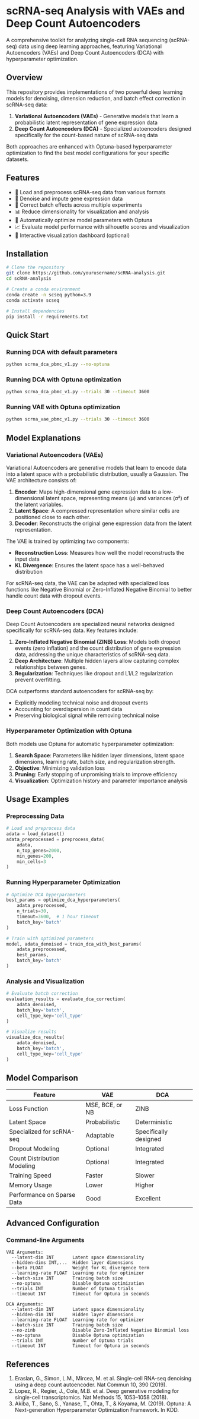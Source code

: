 # scRNA-seq Analysis with VAEs and Deep Count Autoencoders

A comprehensive toolkit for analyzing single-cell RNA sequencing (scRNA-seq) data using deep learning approaches, featuring Variational Autoencoders (VAEs) and Deep Count Autoencoders (DCA) with hyperparameter optimization.

## Overview

This repository provides implementations of two powerful deep learning models for denoising, dimension reduction, and batch effect correction in scRNA-seq data:

1. **Variational Autoencoders (VAEs)** - Generative models that learn a probabilistic latent representation of gene expression data
2. **Deep Count Autoencoders (DCA)** - Specialized autoencoders designed specifically for the count-based nature of scRNA-seq data

Both approaches are enhanced with Optuna-based hyperparameter optimization to find the best model configurations for your specific datasets.

## Features

- 🧬 Load and preprocess scRNA-seq data from various formats
- 🧹 Denoise and impute gene expression data
- 🔄 Correct batch effects across multiple experiments
- 📊 Reduce dimensionality for visualization and analysis
- 🤖 Automatically optimize model parameters with Optuna
- 📈 Evaluate model performance with silhouette scores and visualization
- 📱 Interactive visualization dashboard (optional)

## Installation

```bash
# Clone the repository
git clone https://github.com/yourusername/scRNA-analysis.git
cd scRNA-analysis

# Create a conda environment
conda create -n scseq python=3.9
conda activate scseq

# Install dependencies
pip install -r requirements.txt
```

## Quick Start

### Running DCA with default parameters

```bash
python scrna_dca_pbmc_v1.py --no-optuna
```

### Running DCA with Optuna optimization

```bash
python scrna_dca_pbmc_v1.py --trials 30 --timeout 3600
```

### Running VAE with Optuna optimization

```bash
python scrna_vae_pbmc_v1.py --trials 30 --timeout 3600
```

## Model Explanations

### Variational Autoencoders (VAEs)

Variational Autoencoders are generative models that learn to encode data into a latent space with a probabilistic distribution, usually a Gaussian. The VAE architecture consists of:

1. **Encoder**: Maps high-dimensional gene expression data to a low-dimensional latent space, representing means (μ) and variances (σ²) of the latent variables.
2. **Latent Space**: A compressed representation where similar cells are positioned close to each other.
3. **Decoder**: Reconstructs the original gene expression data from the latent representation.

The VAE is trained by optimizing two components:
- **Reconstruction Loss**: Measures how well the model reconstructs the input data
- **KL Divergence**: Ensures the latent space has a well-behaved distribution

For scRNA-seq data, the VAE can be adapted with specialized loss functions like Negative Binomial or Zero-Inflated Negative Binomial to better handle count data with dropout events.

### Deep Count Autoencoders (DCA)

Deep Count Autoencoders are specialized neural networks designed specifically for scRNA-seq data. Key features include:

1. **Zero-Inflated Negative Binomial (ZINB) Loss**: Models both dropout events (zero inflation) and the count distribution of gene expression data, addressing the unique characteristics of scRNA-seq data.
2. **Deep Architecture**: Multiple hidden layers allow capturing complex relationships between genes.
3. **Regularization**: Techniques like dropout and L1/L2 regularization prevent overfitting.

DCA outperforms standard autoencoders for scRNA-seq by:
- Explicitly modeling technical noise and dropout events
- Accounting for overdispersion in count data
- Preserving biological signal while removing technical noise

### Hyperparameter Optimization with Optuna

Both models use Optuna for automatic hyperparameter optimization:

1. **Search Space**: Parameters like hidden layer dimensions, latent space dimensions, learning rate, batch size, and regularization strength.
2. **Objective**: Minimizing validation loss
3. **Pruning**: Early stopping of unpromising trials to improve efficiency
4. **Visualization**: Optimization history and parameter importance analysis

## Usage Examples

### Preprocessing Data

```python
# Load and preprocess data
adata = load_dataset()
adata_preprocessed = preprocess_data(
    adata,
    n_top_genes=2000,
    min_genes=200,
    min_cells=3
)
```

### Running Hyperparameter Optimization

```python
# Optimize DCA hyperparameters
best_params = optimize_dca_hyperparameters(
    adata_preprocessed,
    n_trials=30,
    timeout=3600,  # 1 hour timeout
    batch_key='batch'
)

# Train with optimized parameters
model, adata_denoised = train_dca_with_best_params(
    adata_preprocessed,
    best_params,
    batch_key='batch'
)
```

### Analysis and Visualization

```python
# Evaluate batch correction
evaluation_results = evaluate_dca_correction(
    adata_denoised,
    batch_key='batch',
    cell_type_key='cell_type'
)

# Visualize results
visualize_dca_results(
    adata_denoised,
    batch_key='batch',
    cell_type_key='cell_type'
)
```

## Model Comparison

| Feature | VAE | DCA |
|---------|-----|-----|
| Loss Function | MSE, BCE, or NB | ZINB |
| Latent Space | Probabilistic | Deterministic |
| Specialized for scRNA-seq | Adaptable | Specifically designed |
| Dropout Modeling | Optional | Integrated |
| Count Distribution Modeling | Optional | Integrated |
| Training Speed | Faster | Slower |
| Memory Usage | Lower | Higher |
| Performance on Sparse Data | Good | Excellent |

## Advanced Configuration

### Command-line Arguments

```
VAE Arguments:
  --latent-dim INT       Latent space dimensionality
  --hidden-dims INT,...  Hidden layer dimensions
  --beta FLOAT           Weight for KL divergence term
  --learning-rate FLOAT  Learning rate for optimizer
  --batch-size INT       Training batch size
  --no-optuna            Disable Optuna optimization
  --trials INT           Number of Optuna trials
  --timeout INT          Timeout for Optuna in seconds

DCA Arguments:
  --latent-dim INT       Latent space dimensionality
  --hidden-dim INT       Hidden layer dimensions
  --learning-rate FLOAT  Learning rate for optimizer
  --batch-size INT       Training batch size
  --no-zinb              Disable Zero-Inflated Negative Binomial loss
  --no-optuna            Disable Optuna optimization
  --trials INT           Number of Optuna trials
  --timeout INT          Timeout for Optuna in seconds
```

## References

1. Eraslan, G., Simon, L.M., Mircea, M. et al. Single-cell RNA-seq denoising using a deep count autoencoder. Nat Commun 10, 390 (2019).
2. Lopez, R., Regier, J., Cole, M.B. et al. Deep generative modeling for single-cell transcriptomics. Nat Methods 15, 1053–1058 (2018).
3. Akiba, T., Sano, S., Yanase, T., Ohta, T., & Koyama, M. (2019). Optuna: A Next-generation Hyperparameter Optimization Framework. In KDD.


